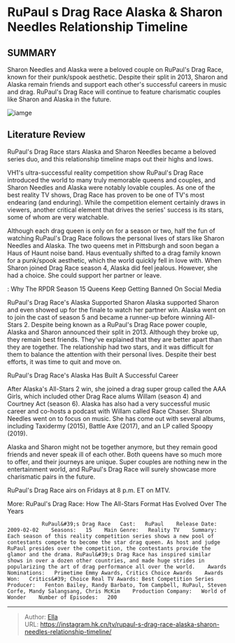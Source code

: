 # RuPaul s Drag Race Alaska &amp; Sharon Needles  Relationship Timeline


## SUMMARY 



  Sharon Needles and Alaska were a beloved couple on RuPaul&#39;s Drag Race, known for their punk/spook aesthetic.   Despite their split in 2013, Sharon and Alaska remain friends and support each other&#39;s successful careers in music and drag.   RuPaul&#39;s Drag Race will continue to feature charismatic couples like Sharon and Alaska in the future.  

![iamge](https://static1.srcdn.com/wordpress/wp-content/uploads/2021/03/RuPauls-Drag-Race-Sharon-Needles-Alaska.jpg)

## Literature Review

RuPaul&#39;s Drag Race stars Alaska and Sharon Needles became a beloved series duo, and this relationship timeline maps out their highs and lows. 




VH1&#39;s ultra-successful reality competition show RuPaul&#39;s Drag Race introduced the world to many truly memorable queens and couples, and Sharon Needles and Alaska were notably lovable couples. As one of the best reality TV shows, Drag Race has proven to be one of TV&#39;s most endearing (and enduring). While the competition element certainly draws in viewers, another critical element that drives the series&#39; success is its stars, some of whom are very watchable.




Although each drag queen is only on for a season or two, half the fun of watching RuPaul&#39;s Drag Race follows the personal lives of stars like Sharon Needles and Alaska. The two queens met in Pittsburgh and soon began a Haus of Haunt noise band. Haus eventually shifted to a drag family known for a punk/spook aesthetic, which the world quickly fell in love with. When Sharon joined Drag Race season 4, Alaska did feel jealous. However, she had a choice. She could support her partner or leave.

 : Why The RPDR Season 15 Queens Keep Getting Banned On Social Media


 RuPaul&#39;s Drag Race&#39;s Alaska Supported Sharon 
Alaska supported Sharon and even showed up for the finale to watch her partner win. Alaska went on to join the cast of season 5 and became a runner-up before winning All-Stars 2. Despite being known as a RuPaul&#39;s Drag Race power couple, Alaska and Sharon announced their split in 2013. Although they broke up, they remain best friends. They&#39;ve explained that they are better apart than they are together. The relationship had two stars, and it was difficult for them to balance the attention with their personal lives. Despite their best efforts, it was time to quit and move on.






 RuPaul&#39;s Drag Race&#39;s Alaska Has Built A Successful Career 
          

After Alaska&#39;s All-Stars 2 win, she joined a drag super group called the AAA Girls, which included other Drag Race alums Willam (season 4) and Courtney Act (season 6). Alaska has also had a very successful music career and co-hosts a podcast with Willam called Race Chaser. Sharon Needles went on to focus on music. She has come out with several albums, including Taxidermy (2015), Battle Axe (2017), and an LP called Spoopy (2019).

Alaska and Sharon might not be together anymore, but they remain good friends and never speak ill of each other. Both queens have so much more to offer, and their journeys are unique. Super couples are nothing new in the entertainment world, and RuPaul&#39;s Drag Race will surely showcase more charismatic pairs in the future.






RuPaul&#39;s Drag Race airs on Fridays at 8 p.m. ET on MTV.




More: RuPaul&#39;s Drag Race: How The All-Stars Format Has Evolved Over The Years

               RuPaul&#39;s Drag Race   Cast:   RuPaul    Release Date:   2009-02-02    Seasons:   15    Main Genre:   Reality TV    Summary:   Each season of this reality competition series shows a new pool of contestants compete to become the star drag queen. As host and judge RuPaul presides over the competition, the contestants provide the glamor and the drama. RuPaul&#39;s Drag Race has inspired similar shows in over a dozen other countries, and made huge strides in popularizing the art of drag performance all over the world.    Awards Nominations:   Primetime Emmy Awards, Critics Choice Awards    Awards Won:   Critics&#39; Choice Real TV Awards: Best Competition Series    Producer:   Fenton Bailey, Randy Barbato, Tom Campbell, RuPaul, Steven Corfe, Mandy Salangsang, Chris McKim    Production Company:   World of Wonder    Number of Episodes:   200      

---

> Author: [Ella](https://instagram.hk.cn/)  
> URL: https://instagram.hk.cn/tv/rupaul-s-drag-race-alaska-sharon-needles-relationship-timeline/  

